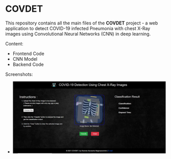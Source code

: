 # COVDET

This repository contains all the main files of the **COVDET** project - a web application to detect COVID-19 infected Pneumonia with chest X-Ray images using Convolutional Neural Networks (CNN) in deep learning.

Content:
* Frontend Code
* CNN Model
* Backend Code

Screenshots:
* ![Alt text](/Screenshots/ss1.JPG?raw=true "Optional Title")
